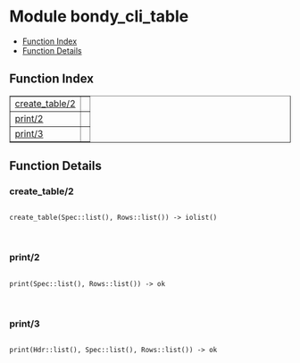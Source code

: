 

# Module bondy_cli_table #
* [Function Index](#index)
* [Function Details](#functions)

<a name="index"></a>

## Function Index ##


<table width="100%" border="1" cellspacing="0" cellpadding="2" summary="function index"><tr><td valign="top"><a href="#create_table-2">create_table/2</a></td><td></td></tr><tr><td valign="top"><a href="#print-2">print/2</a></td><td></td></tr><tr><td valign="top"><a href="#print-3">print/3</a></td><td></td></tr></table>


<a name="functions"></a>

## Function Details ##

<a name="create_table-2"></a>

### create_table/2 ###

<pre><code>
create_table(Spec::list(), Rows::list()) -&gt; iolist()
</code></pre>
<br />

<a name="print-2"></a>

### print/2 ###

<pre><code>
print(Spec::list(), Rows::list()) -&gt; ok
</code></pre>
<br />

<a name="print-3"></a>

### print/3 ###

<pre><code>
print(Hdr::list(), Spec::list(), Rows::list()) -&gt; ok
</code></pre>
<br />

